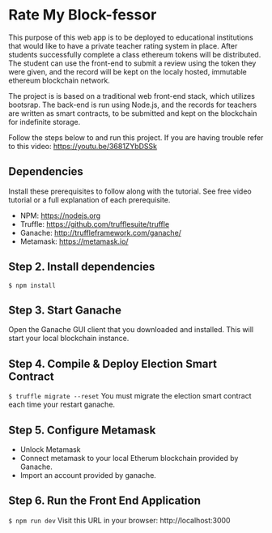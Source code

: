 # Rate My Block-fessor

This purpose of this web app is to be deployed to educational institutions that would like to have a private teacher rating system in place. After students successfully complete a class ethereum tokens will be distributed. The student can use the front-end to submit a review using the token they were given, and the record will be kept on the localy hosted, immutable ethereum blockchain network. 

The project is is based on a traditional web front-end stack, which utilizes bootsrap. The back-end is run using Node.js, and the records for teachers are written as smart contracts, to be submitted and kept on the blockchain for indefinite storage.

Follow the steps below to and run this project. If you are having trouble refer to this video: https://youtu.be/3681ZYbDSSk


## Dependencies
Install these prerequisites to follow along with the tutorial. See free video tutorial or a full explanation of each prerequisite.
- NPM: https://nodejs.org
- Truffle: https://github.com/trufflesuite/truffle
- Ganache: http://truffleframework.com/ganache/
- Metamask: https://metamask.io/

## Step 2. Install dependencies
```
$ npm install
```
## Step 3. Start Ganache
Open the Ganache GUI client that you downloaded and installed. This will start your local blockchain instance.


## Step 4. Compile & Deploy Election Smart Contract
`$ truffle migrate --reset`
You must migrate the election smart contract each time your restart ganache.

## Step 5. Configure Metamask
- Unlock Metamask
- Connect metamask to your local Etherum blockchain provided by Ganache.
- Import an account provided by ganache.

## Step 6. Run the Front End Application
`$ npm run dev`
Visit this URL in your browser: http://localhost:3000
